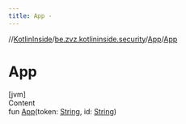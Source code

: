 ```yaml
---
title: App -
---
```

//[KotlinInside](../../index.md)/[be.zvz.kotlininside.security](../index.md)/[App](index.md)/[App](-app.md)



# App  
[jvm]  
Content  
fun [App](-app.md)(token: [String](https://kotlinlang.org/api/latest/jvm/stdlib/kotlin/-string/index.html), id: [String](https://kotlinlang.org/api/latest/jvm/stdlib/kotlin/-string/index.html))  



